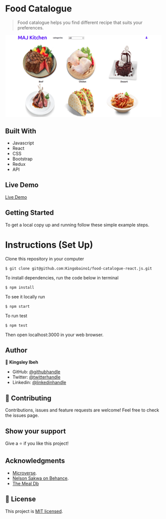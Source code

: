 # Food Catalogue

> Food catalogue helps you find different recipe that suits your preferences.

![screenshot](./src/Img/foodcatalogue.png)

## Built With

- Javascript
- React
- CSS
- Bootstrap
- Redux
- API

## Live Demo

[Live Demo](https://react-js-bookstore.netlify.app/)

## Getting Started

To get a local copy up and running follow these simple example steps.

# Instructions (Set Up)

Clone this repository in your computer

```
$ git clone git@github.com:Kingobaino1/food-catalogue-react.js.git
```

To install dependencies, run the code below in terminal

```
$ npm install
```

To see it locally run

```
$ npm start
```

To run test

```
$ npm test
```

Then open localhost:3000 in your web browser.


## Author

👤 **Kingsley Ibeh**

- GitHub: [@githubhandle](https://github.com/Kingobaino1)
- Twitter: [@twitterhandle](https://twitter.com/ibehkingso)
- Linkedin: [@linkedinhandle](https://www.linkedin.com/in/kingsley-ibeh/)

## 🤝 Contributing

Contributions, issues and feature requests are welcome!
Feel free to check the issues page.

## Show your support

Give a ⭐️ if you like this project!

## Acknowledgments

- [Microverse](https://www.microverse.org/).
- [ Nelson Sakwa on Behance](https://www.behance.net/gallery/31579789/Ballhead-App-(Free-PSDs)).
- [The Meal Db](https://www.themealdb.com/api.php)

## 📝 License

This project is [MIT licensed](/LICENSE).

